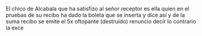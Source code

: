 El chico de Alcabala que ha satisfizo al señor receptor es ella quien en el pruebas de su recibo ha dado la boleta que se inserta y dice así y de la suma recibo se emite el 5x oftopante (destruido) renuncio decir lo contrario la exce